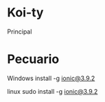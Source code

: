 # Koi-ty
Principal
<h1>Pecuario</h1>

Windows
install -g ionic@3.9.2

linux
sudo install -g ionic@3.9.2

